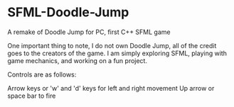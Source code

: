 # SFML-Doodle-Jump
A remake of Doodle Jump for PC, first C++ SFML game

One important thing to note, I do not own Doodle Jump, all of the credit goes to the creators of the game.
I am simply exploring SFML, playing with game mechanics, and working on a fun project.

Controls are as follows:

  Arrow keys or 'w' and 'd' keys for left and right movement
  Up arrow or space bar to fire
